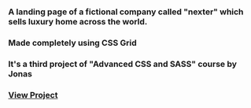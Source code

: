 ### A landing page of a fictional company called "nexter" which sells luxury home across the world.

### Made completely using CSS Grid

### It's a third project of "Advanced CSS and SASS" course by Jonas

### [View Project](https://aakashsr.github.io/Nexter/)